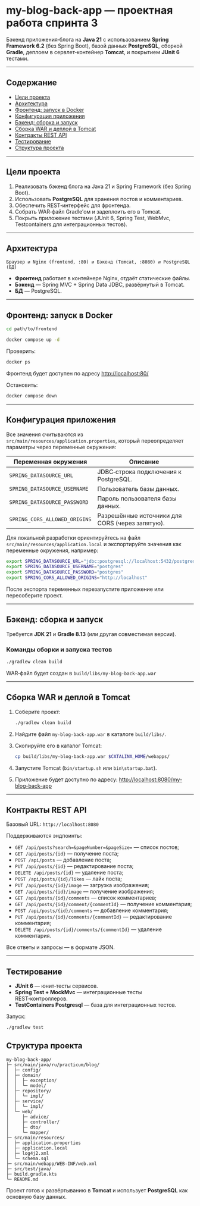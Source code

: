 # my-blog-back-app — проектная работа спринта 3

Бэкенд приложения‑блога на **Java 21** с использованием **Spring Framework 6.2** (без Spring Boot), 
базой данных **PostgreSQL**, сборкой **Gradle**, деплоем в сервлет‑контейнер **Tomcat**, и покрытием **JUnit 6** тестами.

---

## Содержание

* [Цели проекта](#цели-проекта)
* [Архитектура](#архитектура)
* [Фронтенд: запуск в Docker](#фронтенд-запуск-в-docker)
* [Конфигурация приложения](#конфигурация-приложения)
* [Бэкенд: сборка и запуск](#бэкенд-сборка-и-запуск)
* [Сборка WAR и деплой в Tomcat](#сборка-war-и-деплой-в-tomcat)
* [Контракты REST API](#контракты-rest-api)
* [Тестирование](#тестирование)
* [Структура проекта](#структура-проекта)

---

## Цели проекта

1. Реализовать бэкенд блога на Java 21 и Spring Framework (без Spring Boot).
2. Использовать **PostgreSQL** для хранения постов и комментариев.
3. Обеспечить REST‑интерфейс для фронтенда.
4. Собрать WAR‑файл Gradle’ом и задеплоить его в Tomcat.
5. Покрыть приложение тестами (JUnit 6, Spring Test, WebMvc, Testcontainers для интеграционных тестов).

---

## Архитектура

```
Браузер ⇄ Nginx (frontend, :80) ⇄ Бэкенд (Tomcat, :8080) ⇄ PostgreSQL (БД)
```

* **Фронтенд** работает в контейнере Nginx, отдаёт статические файлы.
* **Бэкенд** — Spring MVC + Spring Data JDBC, развёрнутый в Tomcat.
* **БД** — PostgreSQL.

---

## Фронтенд: запуск в Docker

```bash
cd path/to/frontend

docker compose up -d
```

Проверить:

```bash
docker ps
```

Фронтенд будет доступен по адресу [http://localhost:80/](http://localhost:80/)

Остановить:

```bash
docker compose down
```

---

## Конфигурация приложения

Все значения считываются из `src/main/resources/application.properties`, который переопределяет параметры через переменные окружения:

| Переменная окружения | Описание |
| --- | --- |
| `SPRING_DATASOURCE_URL` | JDBC‑строка подключения к PostgreSQL. |
| `SPRING_DATASOURCE_USERNAME` | Пользователь базы данных. |
| `SPRING_DATASOURCE_PASSWORD` | Пароль пользователя базы данных. |
| `SPRING_CORS_ALLOWED_ORIGINS` | Разрешённые источники для CORS (через запятую). |

Для локальной разработки ориентируйтесь на файл `src/main/resources/application.local` и экспортируйте значения как переменные окружения, например:

```bash
export SPRING_DATASOURCE_URL="jdbc:postgresql://localhost:5432/postgres?currentSchema=blog_app"
export SPRING_DATASOURCE_USERNAME="postgres"
export SPRING_DATASOURCE_PASSWORD="postgres"
export SPRING_CORS_ALLOWED_ORIGINS="http://localhost"
```

После экспорта переменных перезапустите приложение или пересоберите проект.

---

## Бэкенд: сборка и запуск

Требуется **JDK 21** и **Gradle 8.13** (или другая совместимая версии).

### Команды сборки и запуска тестов

```bash
./gradlew clean build
```

WAR‑файл будет создан в `build/libs/my-blog-back-app.war`

---

## Сборка WAR и деплой в Tomcat

1. Соберите проект:

   ```bash
   ./gradlew clean build
   ```
2. Найдите файл `my-blog-back-app.war` в каталоге `build/libs/`.
3. Скопируйте его в каталог Tomcat:

   ```bash
   cp build/libs/my-blog-back-app.war $CATALINA_HOME/webapps/
   ```
4. Запустите Tomcat (`bin/startup.sh` или `bin\startup.bat`).
5. Приложение будет доступно по адресу: [http://localhost:8080/my-blog-back-app](http://localhost:8080/my-blog-back-app)

---

## Контракты REST API

Базовый URL: `http://localhost:8080`

Поддерживаются эндпоинты:

* `GET /api/posts?search=&pageNumber=&pageSize=` — список постов;
* `GET /api/posts/{id}` — получение поста;
* `POST /api/posts` — добавление поста;
* `PUT /api/posts/{id}` — редактирование поста;
* `DELETE /api/posts/{id}` — удаление поста;
* `POST /api/posts/{id}/likes` — лайк поста;
* `PUT /api/posts/{id}/image` — загрузка изображения;
* `GET /api/posts/{id}/image` — получение изображения;
* `GET /api/posts/{id}/comments` — список комментариев;
* `GET /api/posts/{id}/comment/{commentId}` — получение комментария;
* `POST /api/posts/{id}/comments` — добавление комментария;
* `PUT /api/posts/{id}/comments/{commentId}` — редактирование комментария;
* `DELETE /api/posts/{id}/comments/{commentId}` — удаление комментария.

Все ответы и запросы — в формате JSON.

---

## Тестирование

* **JUnit 6** — юнит‑тесты сервисов.
* **Spring Test + MockMvc** — интеграционные тесты REST‑контроллеров.
* **TestContainers Postgresql** — база для интеграционных тестов.

Запуск:

```bash
./gradlew test
```

## Структура проекта

```
my-blog-back-app/
├─ src/main/java/ru/practicum/blog/
│  ├─ config/
│  ├─ domain/
│  │  ├─ exception/
│  │  └─ model/
│  ├─ repository/
│  │  └─ impl/
│  ├─ service/
│  │  └─ impl/
│  └─ web/
│     ├─ advice/
│     ├─ controller/
│     ├─ dto/
│     └─ mapper/
├─ src/main/resources/
│  ├─ application.properties
│  ├─ application.local
│  ├─ log4j2.xml
│  └─ schema.sql
├─ src/main/webapp/WEB-INF/web.xml
├─ src/test/java/
├─ build.gradle.kts
└─ README.md
```

Проект готов к развёртыванию в **Tomcat** и использует **PostgreSQL** как основную базу данных.
